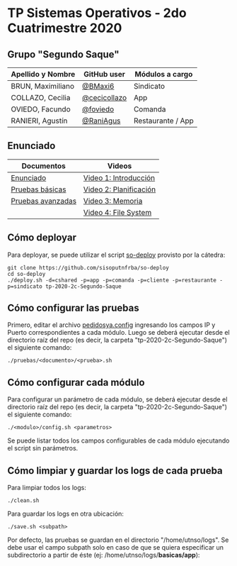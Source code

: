 # TP Sistemas Operativos - 2do Cuatrimestre 2020

## Grupo "Segundo Saque"

| Apellido y Nombre | GitHub user | Módulos a cargo |
|-------------------|-------------|-----------------|
| BRUN, Maximiliano | [@BMaxi6](https://github.com/BMaxi6) | Sindicato |
| COLLAZO, Cecilia  | [@cecicollazo](https://github.com/cecicollazo) | App |
| OVIEDO, Facundo   | [@foviedo](https://github.com/foviedo) | Comanda |
| RANIERI, Agustín  | [@RaniAgus](https://github.com/RaniAgus) | Restaurante / App | 

## Enunciado

| Documentos | Videos |
| -----------| -------|
| [Enunciado](https://docs.google.com/document/d/13JCJawPWfL2y6wGTBYykUTvQY5Uso0iYpXSFDAQFbFw) | [Video 1: Introducción](https://www.youtube.com/watch?v=n4zWjlTwDtw) |
| [Pruebas básicas](https://docs.google.com/document/d/17-rWQDjldHw7QfLmyZFri0hYw9C9wJfpxHmDpAVLAwI) | [Video 2: Planificación](https://www.youtube.com/watch?v=SQsC7bwt3_c) |
| [Pruebas avanzadas](https://docs.google.com/document/d/1pYgeTd9Nu2LiR4CkVKAMk3W1wSIJoSENVzq2f2gmDVQ) | [Video 3: Memoria](https://www.youtube.com/watch?v=zHn_kmtbtpw) |
| | [Video 4: File System](https://www.youtube.com/watch?v=f1BXdYVhrdM) |

## Cómo deployar

Para deployar, se puede utilizar el script [so-deploy](https://github.com/sisoputnfrba/so-deploy) provisto por la cátedra:

```
git clone https://github.com/sisoputnfrba/so-deploy
cd so-deploy
./deploy.sh -d=cshared -p=app -p=comanda -p=cliente -p=restaurante -p=sindicato tp-2020-2c-Segundo-Saque
```

## Cómo configurar las pruebas

Primero, editar el archivo [pedidosya.config](https://github.com/RaniAgus/so-tp-2020-2c-pedidOS-ya/blob/master/pedidosya.config) ingresando los campos IP y Puerto correspondientes a cada módulo. Luego se deberá ejecutar desde el directorio raíz del repo (es decir, la carpeta "tp-2020-2c-Segundo-Saque") el siguiente comando:
```
./pruebas/<documento>/<prueba>.sh
```

## Cómo configurar cada módulo

Para configurar un parámetro de cada módulo, se deberá ejecutar desde el directorio raíz del repo (es decir, la carpeta "tp-2020-2c-Segundo-Saque") el siguiente comando:
```
./<modulo>/config.sh <parametros>
```
Se puede listar todos los campos configurables de cada módulo ejecutando el script sin parámetros.

## Cómo limpiar y guardar los logs de cada prueba

Para limpiar todos los logs:
```
./clean.sh
```
Para guardar los logs en otra ubicación:
```
./save.sh <subpath>
```
Por defecto, las pruebas se guardan en el directorio "/home/utnso/logs". Se debe usar el campo subpath solo en caso de que se quiera especificar un subdirectorio a partir de éste (ej: /home/utnso/logs/**basicas/app**):
